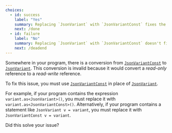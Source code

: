 ```yaml
---
choices:
  - id: success
    label: "Yes"
    summary: Replacing `JsonVariant` with `JsonVariantConst` fixes the issue
    next: /done
  - id: failure
    label: "No"
    summary: Replacing `JsonVariant` with `JsonVariantConst` doesn't fix the issue
    next: /deadend
---
```


Somewhere in your program, there is a conversion from [`JsonVariantConst`](/v6/api/jsonvariantconst/) to [`JsonVariant`](/v6/api/jsonvariant/). This conversion is invalid because it would convert a *read-only* reference to a *read-write* reference.

To fix this issue, you must use [`JsonVariantConst`](/v6/api/jsonvariantconst/) in place of [`JsonVariant`](/v6/api/jsonvariant/).

For example, if your program contains the expression `variant.as<JsonVariant>()`, you must replace it with `variant.as<JsonVariantConst>()`. Alternatively, if your program contains a statement like `JsonVariant v = variant`, you must replace it with `JsonVariantConst v = variant`.

Did this solve your issue?